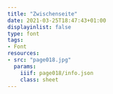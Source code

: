 ```yaml
---
title: "Zwischenseite"
date: 2021-03-25T18:47:43+01:00
displayinlist: false
type: font
tags:
- Font
resources:
- src: "page018.jpg"
  params:
    iiif: page018/info.json
    class: sheet
---
```

